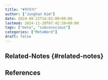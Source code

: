 ```yaml
---
title: "#무의식"
author: ["Junghan Kim"]
date: 2024-08-22T14:03:00+09:00
lastmod: 2024-11-20T07:42:20+09:00
tags: ["meta", "subconscious"]
categories: ["MetaWord"]
draft: false
---
```


## Related-Notes {#related-notes}

## References

<style>.csl-entry{text-indent: -1.5em; margin-left: 1.5em;}</style><div class="csl-bib-body">
</div>
